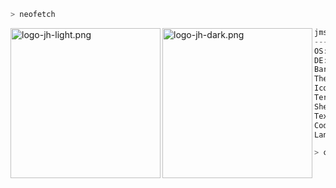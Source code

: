 ```zsh
> neofetch
```

<img align="left" src="https://github.com/jmshtr.png#gh-light-mode-only" alt="logo-jh-light.png" width="240"/>
<img align="left" src="https://github.com/jmshtrive.png#gh-dark-mode-only" alt="logo-jh-dark.png" width="240"/>

```csharp
jmshtr@github
--------------
OS: NixOS 23.11
DE: Hyprland
Bars: Waybar
Theme: Catppuccin-Mocha-Standard-Mauve-Dark
Icons: candy-icons
Terminal: kitty
Shell: Starship
Text Editor: Doom Emacs
Code Editor: VSCodium
Languages: Python, C++, JavaScript (TypeScript)
```

```zsh
> coding-stats --weekly
```

<!--START_SECTION:waka-->
<!--END_SECTION:waka-->
